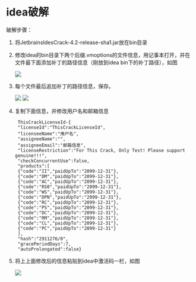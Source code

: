 # idea破解

破解步骤：

1. 将JetbrainsIdesCrack-4.2-release-sha1.jar放在bin目录
2. 修改idea的bin目录下两个后缀.vmoptions的文件信息，用记事本打开，并在文件最下面添加补丁的路径信息（刚放到idea  bin下的补丁路径），如图

    ![](https://github.com/tongdeyong/idea-tool/blob/master/%E7%A0%B4%E8%A7%A3%E5%B7%A5%E5%85%B7/pictrue/1.png)
3. 每个文件最后追加补丁的路径信息，保存。

    ![](https://github.com/tongdeyong/idea-tool/blob/master/%E7%A0%B4%E8%A7%A3%E5%B7%A5%E5%85%B7/pictrue/2.png)
    ![](https://github.com/tongdeyong/idea-tool/blob/master/%E7%A0%B4%E8%A7%A3%E5%B7%A5%E5%85%B7/pictrue/3.png)
4. 复制下面信息，并修改用户名和邮箱信息
 
        ThisCrackLicenseId-{
        "licenseId":"ThisCrackLicenseId",
        "licenseeName":"用户名",
        "assigneeName":"",
        "assigneeEmail":"邮箱信息",
        "licenseRestriction":"For This Crack, Only Test! Please support genuine!!!",
        "checkConcurrentUse":false,
        "products":[
        {"code":"II","paidUpTo":"2099-12-31"},
        {"code":"DM","paidUpTo":"2099-12-31"},
        {"code":"AC","paidUpTo":"2099-12-31"},
        {"code":"RS0","paidUpTo":"2099-12-31"},
        {"code":"WS","paidUpTo":"2099-12-31"},
        {"code":"DPN","paidUpTo":"2099-12-31"},
        {"code":"RC","paidUpTo":"2099-12-31"},
        {"code":"PS","paidUpTo":"2099-12-31"},
        {"code":"DC","paidUpTo":"2099-12-31"},
        {"code":"RM","paidUpTo":"2099-12-31"},
        {"code":"CL","paidUpTo":"2099-12-31"},
        {"code":"PC","paidUpTo":"2099-12-31"}
        ],
        "hash":"2911276/0",
        "gracePeriodDays":7,
        "autoProlongated":false}

5. 将上上面修改后的信息粘贴到idea中激活码一栏，如图

      ![](https://github.com/tongdeyong/idea-tool/blob/master/%E7%A0%B4%E8%A7%A3%E5%B7%A5%E5%85%B7/pictrue/4.png)
